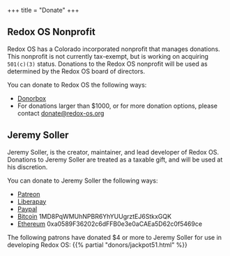 +++
title = "Donate"
+++

## Redox OS Nonprofit

Redox OS has a Colorado incorporated nonprofit that manages donations. This
nonprofit is not currently tax-exempt, but is working on acquiring `501(c)(3)`
status. Donations to the Redox OS nonprofit will be used as determined by the
Redox OS board of directors.

You can donate to Redox OS the following ways:

 - [Donorbox](https://donorbox.org/redox-os)
 - For donations larger than $1000, or for more donation options, please contact
   donate@redox-os.org

## Jeremy Soller

Jeremy Soller, is the creator, maintainer, and lead developer of Redox OS.
Donations to Jeremy Soller are treated as a taxable gift, and will be used at
his discretion.

You can donate to Jeremy Soller the following ways:

- [Patreon](https://www.patreon.com/redox_os)
- [Liberapay](https://liberapay.com/redox_os)
- [Paypal](https://www.paypal.me/redoxos)
- [Bitcoin](bitcoin:1MD8PqWMUhNPBR6YhYUUgrztEJ6StkxGQK) 1MD8PqWMUhNPBR6YhYUUgrztEJ6StkxGQK
- [Ethereum](ethereum:0xa0589F36202c6dFFB0e3e0aCAEa5D62c0f5469ce) 0xa0589F36202c6dFFB0e3e0aCAEa5D62c0f5469ce

The following patrons have donated $4 or more to Jeremy Soller for use in developing Redox OS:
{{% partial "donors/jackpot51.html" %}}
